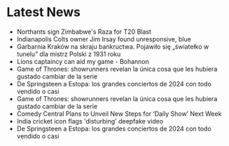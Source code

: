 # Latest News
-  Northants sign Zimbabwe's Raza for T20 Blast
-  Indianapolis Colts owner Jim Irsay found unresponsive, blue
-  Garbarnia Kraków na skraju bankructwa. Pojawiło się „światełko w tunelu” dla mistrz Polski z 1931 roku
-  Lions captaincy can aid my game - Bohannon
-  Game of Thrones: showrunners revelan la única cosa que les hubiera gustado cambiar de la serie
-  De Springsteen a Estopa: los grandes conciertos de 2024 con todo vendido o casi
-  Game of Thrones: showrunners revelan la única cosa que les hubiera gustado cambiar de la serie
-  Comedy Central Plans to Unveil New Steps for ‘Daily Show’ Next Week
-  India cricket icon flags 'disturbing' deepfake video
-  De Springsteen a Estopa: los grandes conciertos de 2024 con todo vendido o casi
